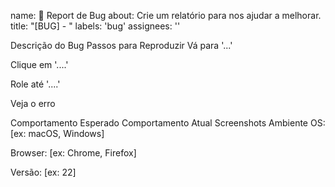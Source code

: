 name: 🐞 Report de Bug
about: Crie um relatório para nos ajudar a melhorar.
title: "[BUG] - "
labels: 'bug'
assignees: ''

Descrição do Bug
Passos para Reproduzir
Vá para '...'

Clique em '....'

Role até '....'

Veja o erro

Comportamento Esperado
Comportamento Atual
Screenshots
Ambiente
OS: [ex: macOS, Windows]

Browser: [ex: Chrome, Firefox]

Versão: [ex: 22]
